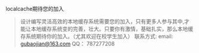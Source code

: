 localcache期待您的加入

> 设计编写灵活高效的本地缓存系统需要您的加入，只有更多人参与其中,才能让本地缓存系统变的完善，壮大。只要你有激情，基础扎实，那么本地缓存系统期待你的加入。（尤其欢迎在校学生加入）
联系方式:
email: gubaojian@163.com
QQ：    787277208